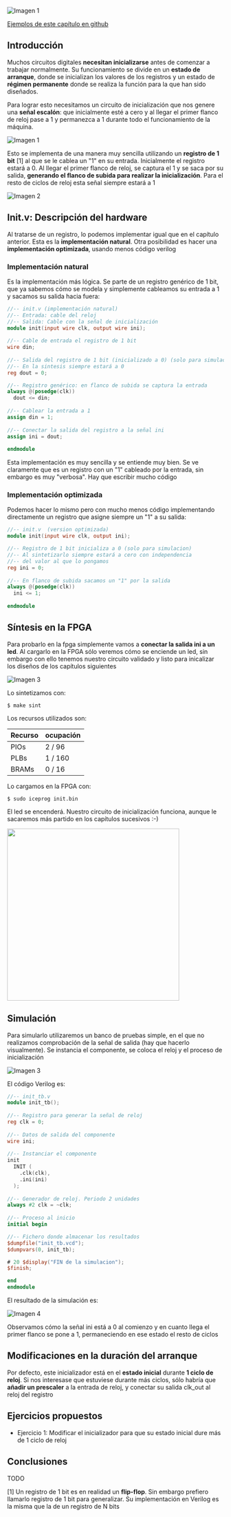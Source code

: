 ![Imagen 1](https://github.com/Obijuan/open-fpga-verilog-tutorial/raw/master/tutorial/ICESTICK/T09-inicializador/images/init-2.png)

[Ejemplos de este capítulo en github](https://github.com/Obijuan/open-fpga-verilog-tutorial/tree/master/tutorial/ICESTICK/T09-inicializador)

## Introducción
Muchos circuitos digitales **necesitan inicializarse** antes de comenzar a trabajar normalmente. Su funcionamiento se divide en un **estado de arranque**, donde se inicializan los valores de los registros y un estado de **régimen permanente** donde se realiza la función para la que han sido diseñados.

Para lograr esto necesitamos un circuito de inicialización que nos genere una **señal escalón**: que inicialmente esté a cero y al llegar el primer flanco de reloj pase a 1 y permanezca a 1 durante todo el funcionamiento de la máquina.

![Imagen 1](https://github.com/Obijuan/open-fpga-verilog-tutorial/raw/master/tutorial/ICESTICK/T09-inicializador/images/init-2.png)

Esto se implementa de una manera muy sencilla utilizando un **registro de 1 bit** [1] al que se le cablea un "1" en su entrada. Inicialmente el registro estará a 0. Al llegar el primer flanco de reloj, se captura el 1 y se saca por su salida, **generando el flanco de subida para realizar la inicialización**. Para el resto de ciclos de reloj esta señal siempre estará a 1

![Imagen 2](https://github.com/Obijuan/open-fpga-verilog-tutorial/raw/master/tutorial/ICESTICK/T09-inicializador/images/init-3.png)

## Init.v: Descripción del hardware

Al tratarse de un registro, lo podemos implementar igual que en el capítulo anterior. Esta es la **implementación natural**. Otra posibilidad es hacer una **implementación optimizada**, usando menos código verilog

### Implementación natural

Es la implementación más lógica. Se parte de un registro genérico de 1 bit, que ya sabemos cómo se modela y simplemente cableamos su entrada a 1 y sacamos su salida hacia fuera:

```verilog
//-- init.v (implementación natural)
//-- Entrada: cable del reloj
//-- Salida: Cable con la señal de inicialización
module init(input wire clk, output wire ini);
    
//-- Cable de entrada el registro de 1 bit
wire din;
    
//-- Salida del registro de 1 bit (inicializado a 0) (solo para simulacion)
//-- En la sintesis siempre estará a 0
reg dout = 0;

//-- Registro genérico: en flanco de subida se captura la entrada
always @(posedge(clk))
  dout <= din;
    
//-- Cablear la entrada a 1
assign din = 1;
    
//-- Conectar la salida del registro a la señal ini
assign ini = dout;
    
endmodule
```

Esta implementación es muy sencilla y se entiende muy bien. Se ve claramente que es un registro con un "1" cableado por la entrada, sin embargo es muy "verbosa". Hay que escribir mucho código

### Implementación optimizada

Podemos hacer lo mismo pero con mucho menos código implementando directamente un registro que asigne siempre un "1" a su salida:

```verilog
//-- init.v  (version optimizada)
module init(input wire clk, output ini);

//-- Registro de 1 bit inicializa a 0 (solo para simulacion)
//-- Al sintetizarlo siempre estará a cero con independencia 
//-- del valor al que lo pongamos
reg ini = 0;
    
//-- En flanco de subida sacamos un "1" por la salida
always @(posedge(clk))
  ini <= 1;
    
endmodule
```

## Síntesis en la FPGA

Para probarlo en la fpga simplemente vamos a **conectar la salida ini a un led**. Al cargarlo en la FPGA sólo veremos cómo se enciende un led, sin embargo con ello tenemos nuestro circuito validado y listo para inicalizar los diseños de los capítulos siguientes

![Imagen 3](https://github.com/Obijuan/open-fpga-verilog-tutorial/raw/master/tutorial/ICESTICK/T09-inicializador/images/init-1.png)

Lo sintetizamos con:

    $ make sint

Los recursos utilizados son:

| Recurso  | ocupación
|----------|-----------
|PIOs      | 2 / 96
|PLBs      | 1 / 160
|BRAMs     | 0 / 16

Lo cargamos en la FPGA con:

    $ sudo iceprog init.bin

El led se encenderá. Nuestro circuito de inicialización funciona, aunque le sacaremos más partido en los capítulos sucesivos :-)

<img src="https://github.com/Obijuan/open-fpga-verilog-tutorial/raw/master/tutorial/ICESTICK/T09-inicializador/images/T09-init-iCEstorm-1.png" width="400" align="center">

## Simulación

Para simularlo utilizaremos un banco de pruebas simple, en el que no realizamos comprobación de la señal de salida (hay que hacerlo visualmente).  Se instancia el componente, se coloca el reloj y el proceso de inicialización

![Imagen 3](https://github.com/Obijuan/open-fpga-verilog-tutorial/raw/master/tutorial/ICESTICK/T09-inicializador/images/init-4.png)

El código Verilog es:

```verilog
//-- init_tb.v
module init_tb();
    
//-- Registro para generar la señal de reloj
reg clk = 0;
    
//-- Datos de salida del componente
wire ini;
    
//-- Instanciar el componente
init 
  INIT (
    .clk(clk),
    .ini(ini)
  );
    
//-- Generador de reloj. Periodo 2 unidades
always #2 clk = ~clk;
    
//-- Proceso al inicio
initial begin

//-- Fichero donde almacenar los resultados
$dumpfile("init_tb.vcd");
$dumpvars(0, init_tb);

# 20 $display("FIN de la simulacion");
$finish;

end
endmodule
```

El resultado de la simulación es:

![Imagen 4](https://github.com/Obijuan/open-fpga-verilog-tutorial/raw/master/tutorial/ICESTICK/T09-inicializador/images/T09-init-sim.png)

Observamos cómo la señal ini está a 0 al comienzo y en cuanto llega el primer flanco se pone a 1, permaneciendo en ese estado el resto de ciclos

## Modificaciones en la duración del arranque
Por defecto, este inicializador está en el **estado inicial** durante **1 ciclo de reloj**. Si nos interesase que estuviese durante más ciclos, sólo habría que **añadir un prescaler** a la entrada de reloj, y conectar su salida clk_out al reloj del registro

## Ejercicios propuestos
* Ejercicio 1: Modificar el inicializador para que su estado inicial dure más de 1 ciclo de reloj

## Conclusiones
TODO

[1] Un registro de 1 bit es en realidad un **flip-flop**. Sin embargo prefiero llamarlo registro de 1 bit para generalizar. Su implementación en Verilog es la misma que la de un registro de N bits

